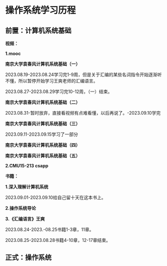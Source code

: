 # 操作系统学习历程



## 前置：计算机系统基础

**视频：**

**1.mooc**

**南京大学袁春风计算机系统基础（一）**

2023.08.19-2023.08.24学习完1-9周，但是关于汇编的某些名词指令开始逐渐听不懂，所以暂停开始学习王爽老师的汇编语言。

2023.08.27-2023.08.29学习完10-12周，（一）结束。

**南京大学袁春风计算机系统基础（二）**

2023.08.31-暂时放弃，直接看视频有点难看懂，以后再说了。-2023.09.10学完

**南京大学袁春风计算机系统基础（三）**

2023.09.11-2023.09.15学习了一部分

**南京大学袁春风计算机系统基础（四）**

**南京大学袁春风计算机系统基础（五）**



**2.CMU15-213 csapp**



**书籍：**

**1.深入理解计算机系统**

2023.09.01-2023.09.10给自己留十天在这本书上。

**2.操作系统导论**



**3.《汇编语言》王爽**

2023.08.24-2023.-08.25书籍1-3章，11章。

2023.08.25-2023.08.28书籍4-10章，12-17章结束。



## 正式：操作系统

